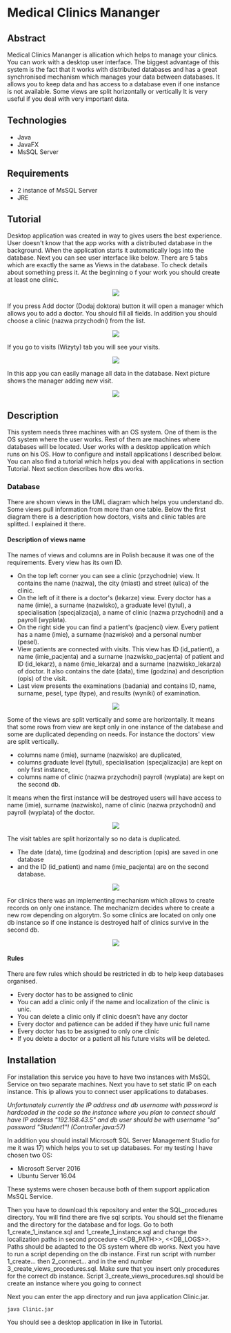 # Medical Clinics Mananger

## Abstract 
Medical Clinics Mananger is allication which helps to manage your clinics. 
You can work with a desktop user interface.
The biggest advantage of this system is the fact that it works with distributed databases and has a great synchronised mechanism which manages your data between databases. 
It allows you to keep data and has access to a database even if one instance is not available.
Some views are split horizontally or vertically 
It is very useful if you deal with very important data.

## Technologies
- Java
- JavaFX
- MsSQL Server

## Requirements
- 2 instance of MsSQL Server
- JRE

## Tutorial 
Desktop application was created in way to gives users the best experience. User doesn't know that the app works with a distributed database in the background. When the application starts it automatically logs into the database. Next you can see user interface like below. There are 5 tabs which are exactly the same as Views in the database. To check details about something press it. At the beginning o f your work you should create at least one clinic.

<p align="center"><p align="center"><img src="doc/1.png" ></p>

If you press Add doctor (Dodaj doktora) button it will open a manager which allows you to add a doctor. You should fill all fields. In addition you should choose a clinic (nazwa przychodni) from the list.

<p align="center"><p align="center"><img src="doc/2.png" ></p>

If you go to visits (Wizyty) tab you will see your visits.

<p align="center"><p align="center"><img src="doc/3.png" ></p>

In this app you can easily manage all data in the database. Next picture shows the manager adding new visit.

<p align="center"><p align="center"><img src="doc/3.png" ></p>

## Description
This system needs three machines with an OS system. 
One of them is the OS system where the user works. 
Rest of them are machines where databases will be located. 
User works with a desktop application which runs on his OS. 
How to configure and install applications I described below. 
You can also find a tutorial which helps you deal with applications in section Tutorial.
Next section describes how dbs works.

### Database 
There are shown views in the UML diagram which helps you understand db. Some views pull information from more than one table. Below the first diagram there is a description how doctors, visits and clinic tables are splitted. I explained it there. 

#### Description of views name
The names of views and columns are in Polish because it was one of the requirements.
Every view has its own ID. 
- On the top left corner you can see a clinic (przychodnie) view. It contains the name (nazwa), the city (miast) and street (ulica) of the clinic. 
- On the left of it there is a doctor's (lekarze) view. Every doctor has a name (imie), a surname (nazwisko), a graduate level (tytul), a specialisation (specjalizacja), a name of clinic (nazwa przychodni) and a payroll (wyplata). 
- On the right side you can find a patient's (pacjenci) view. Every patient has a name (imie), a surname (nazwisko) and a personal number (pesel). 
- View patients are connected with visits. This view has ID (id_patient), a name (imie_pacjenta) and a surname (nazwisko_pacjenta) of patient and ID (id_lekarz), a name (imie_lekarza) and a surname (nazwisko_lekarza) of doctor. It also contains the date (data), time (godzina) and description (opis) of the visit. 
- Last view presents the examinations (badania) and contains ID, name, surname, pesel, type (type), and results (wyniki) of examination. 

<p align="center"><p align="center"><img src="doc/main.png"></p>

Some of the views are split vertically and some are horizontally. It means that some rows from view are kept only in one instance of the database and some are duplicated depending on needs. For instance the doctors' view are split vertically. 
- columns name (imie), surname (nazwisko) are duplicated,
- columns graduate level (tytul), specialisation (specjalizacjia) are kept on only first instance,
- columns name of clinic (nazwa przychodni) payroll (wyplata) are kept on the second db.

It means when the first instance will be destroyed users will have access to name (imie), surname (nazwisko), name of clinic (nazwa przychodni) and payroll (wyplata) of the doctor.

<p align="center"><p align="center"><img src="doc/doctor.png"></p>

The visit tables are split horizontally so no data is duplicated.
- The date (data), time (godzina) and description (opis) are saved in one database
- and the ID (id_patient) and name (imie_pacjenta) are on the second database.

<p align="center"><p align="center"><img src="doc/visit.png"></p>

For clinics there was an implementing mechanism which allows to create records on only one instance. 
The mechanizm decides where to create a new row depending on algorytm. 
So some clinics are located on only one db instance so if one instance is destroyed half of clinics survive in the second db.

<p align="center"><p align="center"><img src="doc/clinic.png"></p>

#### Rules
There are few rules which should be restricted in db to help keep databases organised.
- Every doctor has to be assigned to clinic
- You can add a clinic only if the name and localization of the clinic is unic.
- You can delete a clinic only if clinic doesn't have any doctor
- Every doctor and patience can be added if they have unic full name
- Every doctor has to be assigned to only one clinic
- If you delete a doctor or a patient all his future visits will be deleted.

## Installation
For installation this service you have to have two instances with MsSQL Service on two separate machines. Next you have to set static IP on each instance. This ip allows you to connect user applications to databases.

<em> Unfortunately currently the IP address and db username with password is hardcoded in the code so the instance where you plan to connect should have IP address "192.168.43.5" and db user should be with username "sa" password "Student1"! (Controller.java:57)</em>

In addition you should install Microsoft SQL Server Management Studio for me it was 17) which helps you to set up databases.
For my testing I have chosen two OS:

- Microsoft Server 2016
- Ubuntu Server 16.04

These systems were chosen because both of them support application MsSQL Service.

Then you have to download this repository and enter the SQL_procedures directory.
You will find there are five sql scripts. 
You should set the filename and the directory for the database and for logs.
Go to both 1_create_1_instance.sql and 1_create_1_instance.sql and change the localization paths in second procedure <<DB_PATH>>, <<DB_LOGS>>.
Paths should be adapted to the OS system where db works.
Next you have to run a script depending on the db instance.
First run script with number 1_create... then 2_connect... and in the end number 3_create_views_procedures.sql.
Make sure that you insert only procedures for the correct db instance.
Script 3_create_views_procedures.sql should be create an instance where you going to connect

Next you can enter the app directory and run java application Clinic.jar.
```
java Clinic.jar
```
You should see a desktop application in like in Tutorial.

